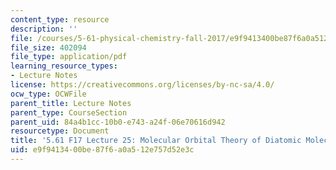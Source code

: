 ```yaml
---
content_type: resource
description: ''
file: /courses/5-61-physical-chemistry-fall-2017/e9f9413400be87f6a0a512e757d52e3c_MIT5_61F17_lec25.pdf
file_size: 402094
file_type: application/pdf
learning_resource_types:
- Lecture Notes
license: https://creativecommons.org/licenses/by-nc-sa/4.0/
ocw_type: OCWFile
parent_title: Lecture Notes
parent_type: CourseSection
parent_uid: 84a4b1cc-10b0-e743-a24f-06e70616d942
resourcetype: Document
title: '5.61 F17 Lecture 25: Molecular Orbital Theory of Diatomic Molecules II'
uid: e9f94134-00be-87f6-a0a5-12e757d52e3c
---
```

